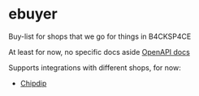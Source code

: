 # ebuyer

Buy-list for shops that we go for things in B4CKSP4CE

At least for now, no specific docs aside [OpenAPI docs](backend/openapi.json)

Supports integrations with different shops, for now:
- [Chipdip](https://chipdip.ru)